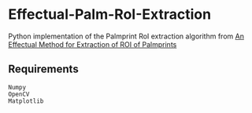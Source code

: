 # Effectual-Palm-RoI-Extraction

Python implementation of the Palmprint RoI extraction algorithm from [An Effectual Method for Extraction of ROI of Palmprints](https://ieeexplore.ieee.org/stamp/stamp.jsp?tp=&arnumber=6398207&tag=1)

## Requirements
```
Numpy
OpenCV
Matplotlib
```
